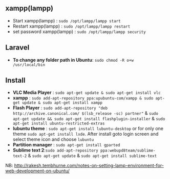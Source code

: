 ## xampp(lampp) ##
- Start xampp(lampp) : `sudo /opt/lampp/lampp start`
- Restart xampp(lampp) : `sudo /opt/lampp/lampp restart`
- set password xampp(lampp) : `sudo /opt/lampp/lampp security`

## Laravel ##
- <b>To change any folder path in Ubuntu</b>: `sudo chmod -R o+w /usr/local/bin`

## Install ##
- <b>VLC Media Player</b> : `sudo apt-get update & sudo apt-get install vlc`
- <b>xampp</b> : `sudo add-apt-repository ppa:upubuntu-com/xampp & sudo apt-get update & sudo apt-get install xampp`
- <b>Flash Player</b> : `sudo add-apt-repository "deb http://archive.canonical.com/ $(lsb_release -sc) partner"` & `sudo apt-get update && sudo apt-get install flashplugin-installer` & `sudo apt-get install ubuntu-restricted-extras`  
- <b>lubuntu theme</b> : `sudo apt-get install lubuntu-desktop` or for only one theme `sudo apt-get install lxde`. After install goto login screen and select theme icon and choose `lubuntu`
- <b>Partition manager</b> : `sudo apt-get install gparted`
- <b>Sublime text 2</b>:`sudo add-apt-repository ppa:webupd8team/sublime-text-2` & `sudo apt-get update` & `sudo apt-get install sublime-text`

NB: http://rakesh.tembhurne.com/notes-on-setting-lamp-environment-for-web-development-on-ubuntu/
